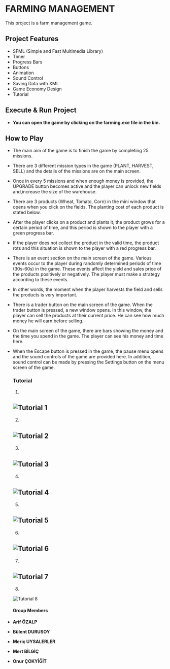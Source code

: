 # FARMING MANAGEMENT 


This project is a farm management game.

## Project Features
* SFML (Simple and Fast Multimedia Library)
* Timer
* Progress Bars
* Buttons
* Animation
* Sound Control 
* Saving Data with XML 
* Game Economy Design
* Tutorial

## Execute & Run Project


* **You can open the game by clicking on the farming.exe file in the bin.**
    

## How to Play 

* The main aim of the game is to finish the game by completing 25 missions.
* There are 3 different mission types in the game (PLANT, HARVEST, SELL) and the details of the missions are on the main screen.
* Once in every 5 missions and when enough money is provided, the UPGRADE button becomes active and the player can unlock new fields and,increase the size of the warehouse.
* There are 3 products (Wheat, Tomato, Corn) in the mini window that opens when you click on the fields. The planting cost of each product is stated below.
* After the player clicks on a product and plants it, the product grows for a certain period of time, and this period is shown to the player with a green progress bar.
* If the player does not collect the product in the valid time, the product rots and this situation is shown to the player with a red progress bar.
* There is an event section on the main screen of the game. Various events occur to the player during randomly determined periods of time (30s-60s) in the game. These events affect the yield and sales price of the products positively or negatively. The player must make a strategy according to these events.
* In other words, the moment when the player harvests the field and sells the products is very important.
* There is a trader button on the main screen of the game. When the trader button is pressed, a new window opens. In this window, the player can sell the products at their current price. He can see how much money he will earn before selling.
* On the main screen of the game, there are bars showing the money and the time you spend in the game. The player can see his money and time here.
* When the Escape button is pressed in the game, the pause menu opens and the sound controls of the game are provided here. In addition, sound control can be made by pressing the Settings button on the menu screen of the game.
  
    ### Tutorial
    
    1.  
     ![Tutorial 1](https://i.hizliresim.com/7wmjtpd.png)
     ---
    2. 
     ![Tutorial 2](https://i.hizliresim.com/djcelct.png)  
     ---               
    3. 
     ![Tutorial 3](https://i.hizliresim.com/hpvdzmz.png)
     ---     
    4. 
     ![Tutorial 4](https://i.hizliresim.com/gb4w79p.png)
     ---     
    5. 
     ![Tutorial 5](https://i.hizliresim.com/rdugt9i.png)
     ---     
    6. 
     ![Tutorial 6](https://i.hizliresim.com/54swyl6.png)
     ---     
    7. 
     ![Tutorial 7](https://i.hizliresim.com/sizicee.png)
     ---     
    8. 
     ![Tutorial 8](https://i.hizliresim.com/mt74sn8.png)


   #### Group Members 
 * **Arif ÖZALP**
 * **Bülent DURUSOY**
 * **Meriç UYSALERLER**
 * **Mert BİLGİÇ**
 * **Onur ÇOKYİĞİT**
  
